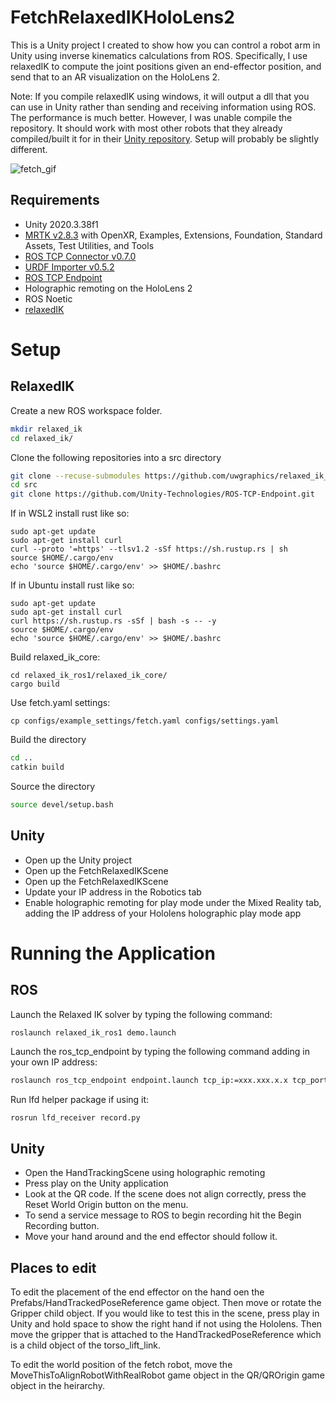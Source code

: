 # FetchRelaxedIKHoloLens2
This is a Unity project I created to show how you can control a robot arm in Unity using inverse kinematics calculations from ROS. Specifically, I use relaxedIK to compute the joint positions given an end-effector position, and send that to an AR visualization on the HoloLens 2.

Note: If you compile relaxedIK using windows, it will output a dll that you can use in Unity rather than sending and receiving information using ROS. The performance is much better. However, I was unable compile the repository. It should work with most other robots that they already compiled/built it for in their [Unity repository](https://github.com/uwgraphics/relaxed_ik_unity.git). Setup will probably be slightly different.

![fetch_gif](https://user-images.githubusercontent.com/56240638/207370039-4400c132-fe11-4ada-9e62-8e1ce592814c.gif)

## Requirements
- Unity 2020.3.38f1
- [MRTK v2.8.3](https://github.com/microsoft/MixedRealityToolkit-Unity/releases) with OpenXR, Examples, Extensions, Foundation, Standard Assets, Test Utilities, and Tools
- [ROS TCP Connector v0.7.0](https://github.com/Unity-Technologies/ROS-TCP-Connector)
- [URDF Importer v0.5.2](https://github.com/Unity-Technologies/URDF-Importer)
- [ROS TCP Endpoint](https://github.com/Unity-Technologies/ROS-TCP-Endpoint)
- Holographic remoting on the HoloLens 2
- ROS Noetic
- [relaxedIK](https://github.com/uwgraphics/relaxed_ik_ros1)

# Setup
## RelaxedIK
Create a new ROS workspace folder.
```sh
mkdir relaxed_ik
cd relaxed_ik/
```
Clone the following repositories into a src directory
```sh
git clone --recuse-submodules https://github.com/uwgraphics/relaxed_ik_ros1.git src 
cd src
git clone https://github.com/Unity-Technologies/ROS-TCP-Endpoint.git
```

If in WSL2 install rust like so:
```
sudo apt-get update
sudo apt-get install curl
curl --proto '=https' --tlsv1.2 -sSf https://sh.rustup.rs | sh
source $HOME/.cargo/env
echo 'source $HOME/.cargo/env' >> $HOME/.bashrc
```

If in Ubuntu install rust like so:
```
sudo apt-get update
sudo apt-get install curl
curl https://sh.rustup.rs -sSf | bash -s -- -y
source $HOME/.cargo/env
echo 'source $HOME/.cargo/env' >> $HOME/.bashrc
```

Build relaxed_ik_core:
```
cd relaxed_ik_ros1/relaxed_ik_core/
cargo build
```

Use fetch.yaml settings:
```
cp configs/example_settings/fetch.yaml configs/settings.yaml
```

Build the directory
```sh
cd ..
catkin build
```
Source the directory
```sh
source devel/setup.bash
```

## Unity
- Open up the Unity project
- Open up the FetchRelaxedIKScene
- Open up the FetchRelaxedIKScene
- Update your IP address in the Robotics tab
- Enable holographic remoting for play mode under the Mixed Reality tab, adding the IP address of your Hololens holographic play mode app

# Running the Application
## ROS
Launch the Relaxed IK solver by typing the following command:
```sh
roslaunch relaxed_ik_ros1 demo.launch
```
Launch the ros_tcp_endpoint by typing the following command adding in your own IP address:
```sh
roslaunch ros_tcp_endpoint endpoint.launch tcp_ip:=xxx.xxx.x.x tcp_port:=10000
```

Run lfd helper package if using it:
```
rosrun lfd_receiver record.py
```

## Unity
- Open the HandTrackingScene using holographic remoting
- Press play on the Unity application
- Look at the QR code. If the scene does not align correctly, press the Reset World Origin button on the menu.
- To send a service message to ROS to begin recording hit the Begin Recording button.
- Move your hand around and the end effector should follow it. 

## Places to edit
To edit the placement of the end effector on the hand oen the Prefabs/HandTrackedPoseReference game object. Then move or rotate the Gripper child object. If you would like to test this in the scene, press play in Unity and hold space to show the right hand if not using the Hololens. Then move the gripper that is attached to the HandTrackedPoseReference which is a child object of the torso_lift_link. 

To edit the world position of the fetch robot, move the MoveThisToAlignRobotWithRealRobot game object in the QR/QROrigin game object in the heirarchy. 